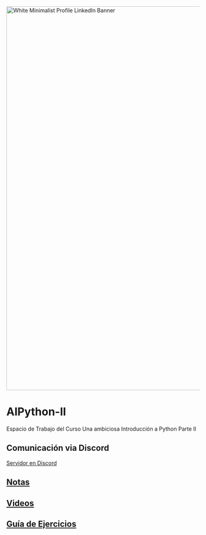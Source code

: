 <img width="1000" alt="White Minimalist Profile LinkedIn Banner" src="https://github.com/user-attachments/assets/8725ed89-60c0-4dda-a547-2cbeab82eab0">


# AIPython-II

Espacio de Trabajo del Curso Una ambiciosa Introducción a Python Parte II

## Comunicación via Discord

[Servidor en Discord](https://discord.gg/sUsgC5Qj2A)

## [Notas](https://drive.google.com/drive/folders/1WxhyJyLV8GPxJgFPMbG2ZAOYwN2WaDqO?usp=sharing)

## [Videos](https://drive.google.com/drive/folders/1Gp84f6MXX6fK_y37j0XnWT3GwsZ_jxH3?usp=sharing)

## [Guía de Ejercicios](https://drive.google.com/drive/folders/1vmtHtYxHpey77te273wjQRtbxJxeHmAk?usp=sharing) 

